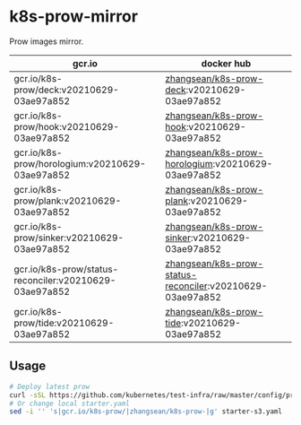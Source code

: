 # k8s-prow-mirror

Prow images mirror.

gcr.io | docker hub
---|---
gcr.io/k8s-prow/deck:v20210629-03ae97a852 | [zhangsean/k8s-prow-deck](https://hub.docker.com/r/zhangsean/k8s-prow-deck):v20210629-03ae97a852
gcr.io/k8s-prow/hook:v20210629-03ae97a852 | [zhangsean/k8s-prow-hook](https://hub.docker.com/r/zhangsean/k8s-prow-hook):v20210629-03ae97a852
gcr.io/k8s-prow/horologium:v20210629-03ae97a852 | [zhangsean/k8s-prow-horologium](https://hub.docker.com/r/zhangsean/k8s-prow-horologium):v20210629-03ae97a852
gcr.io/k8s-prow/plank:v20210629-03ae97a852 | [zhangsean/k8s-prow-plank](https://hub.docker.com/r/zhangsean/k8s-prow-plank):v20210629-03ae97a852
gcr.io/k8s-prow/sinker:v20210629-03ae97a852 | [zhangsean/k8s-prow-sinker](https://hub.docker.com/r/zhangsean/k8s-prow-sinker):v20210629-03ae97a852
gcr.io/k8s-prow/status-reconciler:v20210629-03ae97a852 | [zhangsean/k8s-prow-status-reconciler](https://hub.docker.com/r/zhangsean/k8s-prow-status-reconciler):v20210629-03ae97a852
gcr.io/k8s-prow/tide:v20210629-03ae97a852 | [zhangsean/k8s-prow-tide](https://hub.docker.com/r/zhangsean/k8s-prow-tide):v20210629-03ae97a852

## Usage

```bash
# Deploy latest prow
curl -sSL https://github.com/kubernetes/test-infra/raw/master/config/prow/cluster/starter-s3.yaml | sed 's|gcr.io/k8s-prow/|zhangsean/k8s-prow-|g' | kubectl apply -f -
# Or change local starter.yaml
sed -i '' 's|gcr.io/k8s-prow/|zhangsean/k8s-prow-|g' starter-s3.yaml
```
